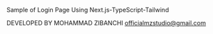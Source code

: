 Sample of Login Page Using Next.js-TypeScript-Tailwind

DEVELOPED BY MOHAMMAD ZIBANCHI
officialmzstudio@gmail.com
